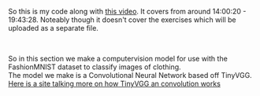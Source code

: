 <p>So this is my code along with <a href="https://www.youtube.com/watch?v=Z_ikDlimN6A&t=50420s">this video</a>. It covers from around 14:00:20 - 19:43:28.
Noteably though it doesn't cover the exercises which will be uploaded as a separate file.</p> </br>
<p>So in this section we make a computervision model for use with the FashionMNIST dataset to classify images of clothing.</br> 
The model we make is a Convolutional Neural Network based off TinyVGG.</br>
<a href="https://poloclub.github.io/cnn-explainer/">Here is a site talking more on how TinyVGG an convolution works</a></p></br>
